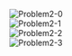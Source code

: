 ![Problem2-0](https://github.com/luckydoglou/WiCS-Programming-Competition-2017-ProblemSet/blob/master/images/Problem2-0.png)  
![Problem2-1](https://github.com/luckydoglou/WiCS-Programming-Competition-2017-ProblemSet/blob/master/images/Problem2-1.png)  
![Problem2-2](https://github.com/luckydoglou/WiCS-Programming-Competition-2017-ProblemSet/blob/master/images/Problem2-2.png)  
![Problem2-3](https://github.com/luckydoglou/WiCS-Programming-Competition-2017-ProblemSet/blob/master/images/Problem2-3.png)  